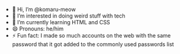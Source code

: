- 👋 Hi, I’m @komaru-meow
- 👀 I’m interested in doing weird stuff with tech
- 🌱 I’m currently learning HTML and CSS
- 😄 Pronouns: he/him
- ⚡ Fun fact: I made so much accounts on the web with the same password that it got added to the commonly used passwords list
